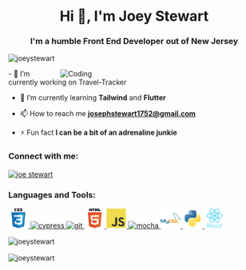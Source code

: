 
<h1 align="center">Hi 👋, I'm Joey Stewart</h1>
<h3 align="center">I'm a humble Front End Developer out of New Jersey</h3>

<p align="left"> <img src="https://komarev.com/ghpvc/?username=joeystewart&label=Profile%20views&color=0e75b6&style=flat" alt="joeystewart" /> </p>
<img align="right" alt="Coding" width="400" src="https://media.giphy.com/media/06vbLCWUQcDKGFVjPt/giphy.gif">
- 🔭 I’m currently working on Travel-Tracker

- 🌱 I’m currently learning **Tailwind** and **Flutter**

- 📫 How to reach me **josephstewart1752@gmail.com**

- ⚡ Fun fact **I can be a bit of an adrenaline junkie**

<h3 align="left">Connect with me:</h3>
<p align="left">
<a href="https://linkedin.com/in/joe stewart" target="blank"><img align="center" src="https://raw.githubusercontent.com/rahuldkjain/github-profile-readme-generator/master/src/images/icons/Social/linked-in-alt.svg" alt="joe stewart" height="30" width="40" /></a>
</p>

<h3 align="left">Languages and Tools:</h3>
<p align="left"> <a href="https://www.w3schools.com/css/" target="_blank" rel="noreferrer"> <img src="https://raw.githubusercontent.com/devicons/devicon/master/icons/css3/css3-original-wordmark.svg" alt="css3" width="40" height="40"/> </a> <a href="https://www.cypress.io" target="_blank" rel="noreferrer"> <img src="https://raw.githubusercontent.com/simple-icons/simple-icons/6e46ec1fc23b60c8fd0d2f2ff46db82e16dbd75f/icons/cypress.svg" alt="cypress" width="40" height="40"/> </a> <a href="https://git-scm.com/" target="_blank" rel="noreferrer"> <img src="https://www.vectorlogo.zone/logos/git-scm/git-scm-icon.svg" alt="git" width="40" height="40"/> </a> <a href="https://www.w3.org/html/" target="_blank" rel="noreferrer"> <img src="https://raw.githubusercontent.com/devicons/devicon/master/icons/html5/html5-original-wordmark.svg" alt="html5" width="40" height="40"/> </a> <a href="https://developer.mozilla.org/en-US/docs/Web/JavaScript" target="_blank" rel="noreferrer"> <img src="https://raw.githubusercontent.com/devicons/devicon/master/icons/javascript/javascript-original.svg" alt="javascript" width="40" height="40"/> </a> <a href="https://mochajs.org" target="_blank" rel="noreferrer"> <img src="https://www.vectorlogo.zone/logos/mochajs/mochajs-icon.svg" alt="mocha" width="40" height="40"/> </a> <a href="https://www.mysql.com/" target="_blank" rel="noreferrer"> <img src="https://raw.githubusercontent.com/devicons/devicon/master/icons/mysql/mysql-original-wordmark.svg" alt="mysql" width="40" height="40"/> </a> <a href="https://www.python.org" target="_blank" rel="noreferrer"> <img src="https://raw.githubusercontent.com/devicons/devicon/master/icons/python/python-original.svg" alt="python" width="40" height="40"/> </a> <a href="https://reactjs.org/" target="_blank" rel="noreferrer"> <img src="https://raw.githubusercontent.com/devicons/devicon/master/icons/react/react-original-wordmark.svg" alt="react" width="40" height="40"/> </a> </p>

<p><img align="center" src="https://github-readme-stats.vercel.app/api/top-langs?username=joeystewart&show_icons=true&locale=en&layout=compact" alt="joeystewart" /></p>

<p><img align="center" src="https://github-readme-streak-stats.herokuapp.com/?user=joeystewart&" alt="joeystewart" /></p>

